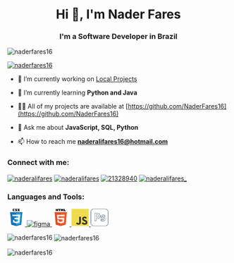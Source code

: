 <h1 align="center">Hi 👋, I'm Nader Fares</h1>
<h3 align="center">I'm a Software Developer in Brazil</h3>

<p align="left"> <img src="https://komarev.com/ghpvc/?username=naderfares16&label=Profile%20views&color=0e75b6&style=flat" alt="naderfares16" /> </p>

<p align="left"> <a href="https://github.com/ryo-ma/github-profile-trophy"><img src="https://github-profile-trophy.vercel.app/?username=naderfares16" alt="naderfares16" /></a> </p>

- 🔭 I’m currently working on [Local Projects](https://github.com/NaderFares16?tab=repositories)

- 🌱 I’m currently learning **Python and Java**

- 👨‍💻 All of my projects are available at [https://github.com/NaderFares16](https://github.com/NaderFares16)

- 💬 Ask me about **JavaScript, SQL, Python**

- 📫 How to reach me **naderalifares16@hotmail.com**

<h3 align="left">Connect with me:</h3>
<p align="left">
<a href="https://twitter.com/naderalifares" target="blank"><img align="center" src="https://raw.githubusercontent.com/rahuldkjain/github-profile-readme-generator/master/src/images/icons/Social/twitter.svg" alt="naderalifares" height="30" width="40" /></a>
<a href="https://linkedin.com/in/naderalifares" target="blank"><img align="center" src="https://raw.githubusercontent.com/rahuldkjain/github-profile-readme-generator/master/src/images/icons/Social/linked-in-alt.svg" alt="naderalifares" height="30" width="40" /></a>
<a href="https://stackoverflow.com/users/21328940" target="blank"><img align="center" src="https://raw.githubusercontent.com/rahuldkjain/github-profile-readme-generator/master/src/images/icons/Social/stack-overflow.svg" alt="21328940" height="30" width="40" /></a>
<a href="https://instagram.com/naderalifares_" target="blank"><img align="center" src="https://raw.githubusercontent.com/rahuldkjain/github-profile-readme-generator/master/src/images/icons/Social/instagram.svg" alt="naderalifares_" height="30" width="40" /></a>
</p>

<h3 align="left">Languages and Tools:</h3>
<p align="left"> <a href="https://www.w3schools.com/css/" target="_blank" rel="noreferrer"> <img src="https://raw.githubusercontent.com/devicons/devicon/master/icons/css3/css3-original-wordmark.svg" alt="css3" width="40" height="40"/> </a> <a href="https://www.figma.com/" target="_blank" rel="noreferrer"> <img src="https://www.vectorlogo.zone/logos/figma/figma-icon.svg" alt="figma" width="40" height="40"/> </a> <a href="https://www.w3.org/html/" target="_blank" rel="noreferrer"> <img src="https://raw.githubusercontent.com/devicons/devicon/master/icons/html5/html5-original-wordmark.svg" alt="html5" width="40" height="40"/> </a> <a href="https://developer.mozilla.org/en-US/docs/Web/JavaScript" target="_blank" rel="noreferrer"> <img src="https://raw.githubusercontent.com/devicons/devicon/master/icons/javascript/javascript-original.svg" alt="javascript" width="40" height="40"/> </a> <a href="https://www.photoshop.com/en" target="_blank" rel="noreferrer"> <img src="https://raw.githubusercontent.com/devicons/devicon/master/icons/photoshop/photoshop-line.svg" alt="photoshop" width="40" height="40"/> </a> </p>

<p><img align="left" src="https://github-readme-stats.vercel.app/api/top-langs?username=naderfares16&show_icons=true&locale=en&layout=compact" alt="naderfares16" /></p>

<p>&nbsp;<img align="center" src="https://github-readme-stats.vercel.app/api?username=naderfares16&show_icons=true&locale=en" alt="naderfares16" /></p>

<p><img align="center" src="https://github-readme-streak-stats.herokuapp.com/?user=naderfares16&" alt="naderfares16" /></p>
